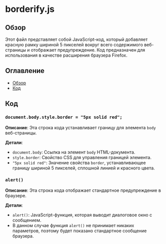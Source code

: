 # borderify.js

## Обзор

Этот файл представляет собой JavaScript-код, который добавляет красную рамку шириной 5 пикселей вокруг всего содержимого веб-страницы и отображает предупреждение. Код предназначен для использования в качестве расширения браузера Firefox.

## Оглавление

- [Обзор](#обзор)
- [Код](#код)

## Код

### `document.body.style.border = "5px solid red";`

**Описание**: Эта строка кода устанавливает границу для элемента `body` веб-страницы.

**Детали**:
- `document.body`: Ссылка на элемент `body` HTML-документа.
- `style.border`: Свойство CSS для управления границей элемента.
- `"5px solid red"`: Значение свойства `border`, устанавливающее границу шириной 5 пикселей, сплошной линией и красного цвета.

### `alert()`

**Описание**: Эта строка кода отображает стандартное предупреждение в браузере.

**Детали**:
- `alert()`:  JavaScript-функция, которая выводит диалоговое окно с сообщением.
- В данном случае функция `alert()` не принимает никаких параметров, поэтому будет показано стандартное сообщение браузера.